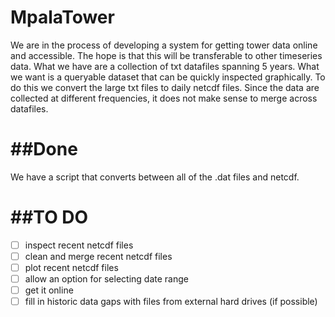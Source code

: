 MpalaTower
==========
We are in the process of developing a system for getting tower data online and accessible. The hope is that this will be transferable to other timeseries data. What we have are a collection of txt datafiles spanning 5 years. What we want is a queryable dataset that can be quickly inspected graphically. 
To do this we convert the large txt files to daily netcdf files. Since the data are collected at different frequencies, it does not make sense to merge across datafiles.

##Done
======
We have a script that converts between all of the .dat files and netcdf. 

##TO DO
=======
- [ ] inspect recent netcdf files
- [ ] clean and merge recent netcdf files
- [ ] plot recent netcdf files
- [ ] allow an option for selecting date range
- [ ] get it online
- [ ] fill in historic data gaps with files from external hard drives (if possible)
